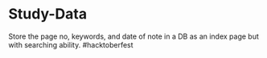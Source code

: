 # Study-Data
Store the page no, keywords, and date of note in a DB as an index page but with searching ability.
#hacktoberfest
